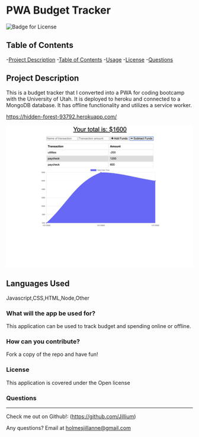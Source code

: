 # PWA Budget Tracker

  ![Badge for License](https://img.shields.io/badge/license-Open-informational)
  
  ## Table of Contents
  -[Project Description](#projectDescription)
  -[Table of Contents](#tableofContents)
  -[Usage](#usage)
  -[License](#license)
  -[Questions](#questions)


  ## Project Description 
  This is a budget tracker that I converted into a PWA for coding bootcamp with the University of Utah. It is deployed to heroku and connected to a MongoDB database. It has offline functionality and utilizes a service worker. 

  https://hidden-forest-93792.herokuapp.com/
  
  <img src="./public/images/Screenshot1.png">
  
  ## Languages Used 
  Javascript,CSS,HTML,Node,Other

 
 ### What will the app be used for? 
  This application can be used to track budget and spending online or offline. 

  ### How can you contribute?
  Fork a copy of the repo and have fun!


  ### License
  This application is covered under the Open license
  

  ### Questions
  -------------------------------------------------------------------------------------------------------
  
  Check me out on Github!: (https://github.com/Jillium) 
  
  Any questions? Email at holmesjillanne@gmail.com